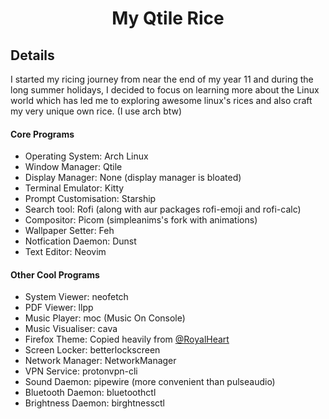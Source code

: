<div align="center">
<h1>My Qtile Rice</h1> 
</div>

<div align="left">
<h2>Details</h2>
<p>I started my ricing journey from near the end of my year 11 and during the long summer holidays, I decided to focus on learning more about the Linux world which has led me to exploring awesome linux's rices and also craft my very unique own rice. (I use arch btw)</p>
</div>

#### Core Programs
<ul>  
<li>Operating System: Arch Linux</li>
<li>Window Manager: Qtile</li>
<li>Display Manager: None (display manager is bloated)</li>
<li>Terminal Emulator: Kitty</li>
<li>Prompt Customisation: Starship</li>
<li>Search tool: Rofi (along with aur packages rofi-emoji and rofi-calc)</li>
<li>Compositor: Picom (simpleanims's fork with animations)</li>
<li>Wallpaper Setter: Feh</li>
<li>Notfication Daemon: Dunst</li>
<li>Text Editor: Neovim</li>
</ul>

#### Other Cool Programs
<ul>
<li>System Viewer: neofetch</li>
<li>PDF Viewer: llpp</li>
<li>Music Player: moc (Music On Console)</li>
<li>Music Visualiser: cava</li>
<li>Firefox Theme: Copied heavily from <a href="https://github.com/RoyalHeart">@RoyalHeart</a></li>
<li>Screen Locker: betterlockscreen</li>
<li>Network Manager: NetworkManager</li>
<li>VPN Service: protonvpn-cli</li>
<li>Sound Daemon: pipewire (more convenient than pulseaudio)</li>
<li>Bluetooth Daemon: bluetoothctl</li>
<li>Brightness Daemon: birghtnessctl</li>
</ul>



